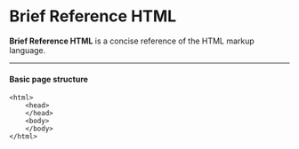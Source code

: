 # Brief Reference HTML

**Brief Reference HTML** is a concise reference of the HTML markup language.

---

#### Basic page structure
```
<html>
    <head>
    </head>
    <body>
    </body>
</html>
```
